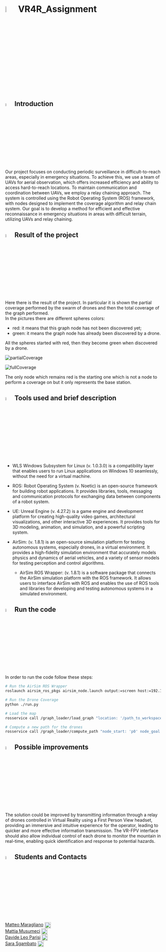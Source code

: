 # <img src="https://user-images.githubusercontent.com/62358773/217943596-e9a45efb-da5a-40ae-919a-16197d4aaf51.png" width="7%" height="7%"> VR4R_Assignment

## <img src="https://user-images.githubusercontent.com/62358773/217944729-f7aee557-c380-4701-9fdb-ba87cd48a881.png" width="5%" height="5%"> Introduction
Our project focuses on conducting periodic surveillance in difficult-to-reach areas, especially in emergency situations. To achieve this, we use a team of UAVs for aerial observation, which offers increased efficiency and ability to access hard-to-reach locations. To maintain communication and coordination between UAVs, we employ a relay chaining approach. The system is controlled using the Robot Operating System (ROS) framework, with nodes designed to implement the coverage algorithm and relay chain system. Our goal is to develop a method for efficient and effective reconnaissance in emergency situations in areas with difficult terrain, utilizing UAVs and relay chaining.

## <img src="https://user-images.githubusercontent.com/62358773/219962010-c4a5fd15-3b42-4269-9737-4ee4b22b8c11.png" width="5%" height="5%"> Result of the project
Here there is the result of the project. In particular it is shown the partial coverage performed by the swarm of drones and then the total coverage of the graph performed. <br>
In the pictures there are different spheres colors:
* red: it means that this graph node has not been discovered yet;
* green: it means the graph node has already been discovered by a drone.

All the spheres started with red, then they become green when discovered by a drone.

![partialCoverage](https://user-images.githubusercontent.com/62358773/219961846-fb946735-5451-41e4-a4f1-f80221d6be78.png)

![fullCoverage](https://user-images.githubusercontent.com/62358773/219961853-dc62f10f-e4ea-4bc6-974e-b8395940c3a2.png)

The only node which remains red is the starting one which is not a node to perform a coverage on but it only represents the base station.

## <img src="https://user-images.githubusercontent.com/62358773/217943575-c86e500e-b4c0-458b-bd86-f08cfad44e68.png" width="5%" height="5%"> Tools used and brief description
* WLS Windows Subsystem for Linux (v. 1.0.3.0) is a compatibility layer that enables users to run Linux applications on Windows 10 seamlessly, without the need for a virtual machine.

* ROS: Robot Operating System (v. Noetic) is an open-source framework for building robot applications. It provides libraries, tools, messaging and communication protocols for exchanging data between components of a robot system.

* UE: Unreal Engine (v. 4.27.2) is a game engine and development platform for creating high-quality video games, architectural visualizations, and other interactive 3D experiences. It provides tools for 3D modeling, animation, and simulation, and a powerful scripting system.

* AirSim: (v. 1.8.1) is an open-source simulation platform for testing autonomous systems, especially drones, in a virtual environment. It provides a high-fidelity simulation environment that accurately models physics and dynamics of aerial vehicles, and a variety of sensor models for testing perception and control algorithms.

    * AirSim ROS Wrapper: (v. 1.8.1) is a software package that connects the AirSim simulation platform with the ROS framework. It allows users to interface AirSim with ROS and enables the use of ROS tools and libraries for developing and testing autonomous systems in a simulated environment.

## <img src="https://user-images.githubusercontent.com/62358773/217943552-91531ae2-6c37-4034-aac4-2f33d189d112.png" width="5%" height="5%"> Run the code
In order to run the code follow these steps:
```bash
# Run the AirSim ROS Wrapper
roslaunch airsim_ros_pkgs airsim_node.launch output:=screen host:=192.168.1.17

# Run the Drone Coverage
python ./run.py

# Load the map
rosservice call /graph_loader/load_graph "location: '/path_to_workspace/src/graph_loader/graphs/mountain_graph.json'"

# Compute a new path for the drones
rosservice call /graph_loader/compute_path "node_start: 'p0' node_goal: 'p2'"
```

## <img src="https://user-images.githubusercontent.com/62358773/217943537-115468ea-6e9b-4997-92ac-9ef5c790c1b9.png" width="5%" height="5%"> Possible improvements
The solution could be improved by transmitting information through a relay of drones controlled in Virtual Reality using a First Person View headset, providing an immersive and intuitive experience for the operator, leading to quicker and more effective information transmission. The VR-FPV interface should also allow individual control of each drone to monitor the mountain in real-time, enabling quick identification and response to potential hazards.

## <img src="https://user-images.githubusercontent.com/62358773/217944707-e4972167-1fa2-423b-a350-5a18715edb45.png" width="5%" height="5%"> Students and Contacts
[Matteo Maragliano](https://github.com/mmatteo-hub) <a href="mailto:s4636216@studenti.unige.it" >
<img align="center" src="https://user-images.githubusercontent.com/81308076/155858753-ef1238f1-5887-4e4d-9ac2-2b0bb82836e2.png" alt="IlMusu" height="20" width="20" /> </a> <br>
[Mattia Musumeci](https://github.com/IlMusu) <a href="mailto:s4670261@studenti.unige.it" >
<img align="center" src="https://user-images.githubusercontent.com/81308076/155858753-ef1238f1-5887-4e4d-9ac2-2b0bb82836e2.png" alt="mmatteo-hub" height="20" width="20" /> </a> <br>
[Davide Leo Parisi](https://github.com/dpareasy) <a href="mailto:s4329668@studenti.unige.it" >
<img align="center" src="https://user-images.githubusercontent.com/81308076/155858753-ef1238f1-5887-4e4d-9ac2-2b0bb82836e2.png" alt="dpareasy" height="20" width="20" /> </a> <br>
[Sara Sgambato](https://github.com/sarasgambato) <a href="mailto:s4648592@studenti.unige.it" >
<img align="center" src="https://user-images.githubusercontent.com/81308076/155858753-ef1238f1-5887-4e4d-9ac2-2b0bb82836e2.png" alt="sarasgambato" height="20" width="20" /> </a>
